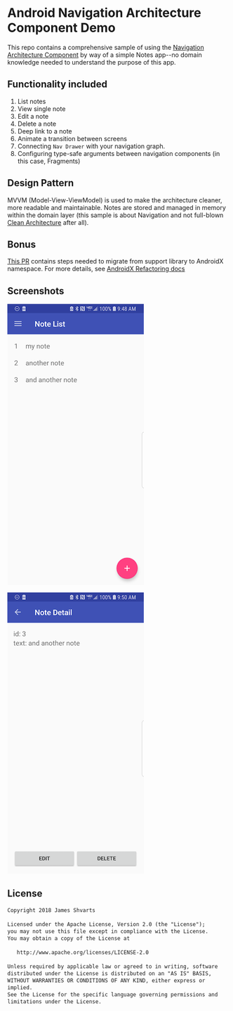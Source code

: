 # Android Navigation Architecture Component Demo

This repo contains a comprehensive sample of using the [Navigation Architecture Component](https://developer.android.com/topic/libraries/architecture/navigation/) by way of a simple Notes app--no domain knowledge needed to understand the purpose of this app.

## Functionality included
1) List notes
2) View single note
3) Edit a note
4) Delete a note
5) Deep link to a note
6) Animate a transition between screens
7) Connecting `Nav Drawer` with your navigation graph.
8) Configuring type-safe arguments between navigation components (in this case, Fragments)

## Design Pattern
MVVM (Model-View-ViewModel) is used to make the architecture cleaner, more readable and maintainable. Notes are stored and managed in memory within the domain layer (this sample is about Navigation and not full-blown [Clean Architecture](https://github.com/jshvarts/ConductorMVP) after all).   

## Bonus
[This PR](https://github.com/jshvarts/NotesNavigation/commit/0744acff8d33708b72c852b71a8831a395ab22e2) contains steps needed to migrate from support library to AndroidX namespace. For more details, see [AndroidX Refactoring docs](https://developer.android.com/topic/libraries/support-library/refactor)

## Screenshots

![List of notes](docs/note-list.png?raw=true)

![Note detail](docs/note-detail.png?raw=true)

## License

    Copyright 2018 James Shvarts

    Licensed under the Apache License, Version 2.0 (the "License");
    you may not use this file except in compliance with the License.
    You may obtain a copy of the License at

       http://www.apache.org/licenses/LICENSE-2.0

    Unless required by applicable law or agreed to in writing, software
    distributed under the License is distributed on an "AS IS" BASIS,
    WITHOUT WARRANTIES OR CONDITIONS OF ANY KIND, either express or implied.
    See the License for the specific language governing permissions and
    limitations under the License.

